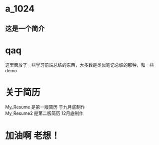 # a_1024
## 这是一个简介

# qaq
这里面放了一些学习前端总结的东西，大多数是类似笔记总结的那种，和一些demo

# 关于简历
My_Resume 是第一版简历 于九月底制作</br>
My_Resume2 是第二版简历 12月底制作

# 加油啊 老想！
